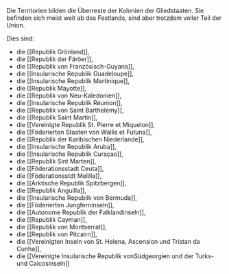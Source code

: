 Die Territorien bilden die Überreste der Kolonien der Gliedstaaten. Sie befinden sich meist weit ab des Festlands, sind aber trotzdem voller Teil der Union.

Dies sind:
- die [[Republik Grönland]], 
- die [[Republik der Färöer]], 
- die [[Republik von Französisch-Guyana]], 
- die [[Insularische Republik Guadeloupe]], 
- die [[Insularische Republik Martinique]], 
- die [[Republik Mayotte]], 
- die [[Republik von Neu-Kaledonien]], 
- die [[Insularische Republik Réunion]], 
- die [[Republik von Saint Barthelemy]], 
- die [[Republik Saint Martin]], 
- die [[Vereinigte Republik St. Pierre et Miquelon]], 
- die [[Föderierten Staaten von Wallis et Futuna]], 
- die [[Republik der Karibischen Niederlande]], 
- die [[Insularische Republik Aruba]], 
- die [[Insularische Republik Curaçao]], 
- die [[Republik Sint Marten]], 
- die [[Föderationsstadt Ceuta]], 
- die [[Föderationsstdt Melilla]], 
- die [[Arktische Republik Spitzbergen]], 
- die [[Republik Anguilla]], 
- die [[Insularische Republik von Bermuda]], 
- die [[Föderierten Jungferninseln]], 
- die [[Autonome Republik der Falklandinseln]], 
- die [[Republik Cayman]], 
- die [[Republik von Montserrat]], 
- die [[Republik von Pitcairn]], 
- die [[Vereinigten Inseln von St. Helena, Ascension und Tristan da Cunha]], 
- die [[Vereinigte Insularische Republik vonSüdgeorgien und der Turks- und Caicosinseln]]